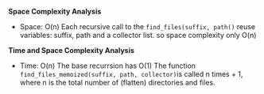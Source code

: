 
**Space Complexity Analysis**
- Space: O(n)
Each recursive call to the `find_files(suffix, path()` reuse variables: suffix, path and a collector list.
so space complexity only O(n)

**Time and Space Complexity Analysis**
- Time: O(n)
The base recurrsion has O(1)
The function `find_files_memoized(suffix, path, collector)`is called n times + 1, where n is the total number of (flatten) directories and files.
